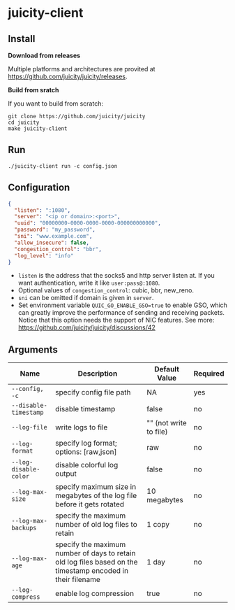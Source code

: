 # juicity-client

## Install

**Download from releases**

Multiple platforms and architectures are provited at <https://github.com/juicity/juicity/releases>.

**Build from sratch**

If you want to build from scratch:

```shell
git clone https://github.com/juicity/juicity
cd juicity
make juicity-client
```

## Run

```shell
./juicity-client run -c config.json
```

## Configuration

```json
{
  "listen": ":1080",
  "server": "<ip or domain>:<port>",
  "uuid": "00000000-0000-0000-0000-000000000000",
  "password": "my_password",
  "sni": "www.example.com",
  "allow_insecure": false,
  "congestion_control": "bbr",
  "log_level": "info"
}
```

- `listen` is the address that the socks5 and http server listen at. If you want authentication, write it like `user:pass@:1080`.
- Optional values of `congestion_control`: cubic, bbr, new_reno.
- `sni` can be omitted if domain is given in `server`.
- Set environment variable `QUIC_GO_ENABLE_GSO=true` to enable GSO, which can greatly improve the performance of sending and receiving packets. Notice that this option needs the support of NIC features. See more: <https://github.com/juicity/juicity/discussions/42>

## Arguments

| Name                  | Description                                                                                                 | Default Value          | Required |
| --------------------- | ----------------------------------------------------------------------------------------------------------- | ---------------------- | -------- |
| `--config, -c`        | specify config file path                                                                                    | NA                     | yes      |
| `--disable-timestamp` | disable timestamp                                                                                           | false                  | no       |
| `--log-file`          | write logs to file                                                                                          | "" (not write to file) | no       |
| `--log-format`        | specify log format; options: [raw,json]                                                                     | raw                    | no       |
| `--log-disable-color` | disable colorful log output                                                                                 | false                  | no       |
| `--log-max-size`      | specify maximum size in megabytes of the log file before it gets rotated                                    | 10 megabytes           | no       |
| `--log-max-backups`   | specify the maximum number of old log files to retain                                                       | 1 copy                 | no       |
| `--log-max-age`       | specify the maximum number of days to retain old log files based on the timestamp encoded in their filename | 1 day                  | no       |
| `--log-compress`      | enable log compression                                                                                      | true                   | no       |
